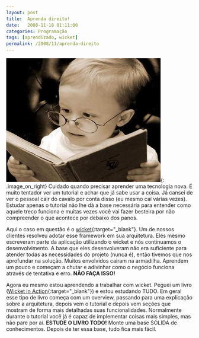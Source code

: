 ```yaml
---
layout: post
title:  Aprenda direito!
date:   2008-11-18 01:11:00
categories: Programação
tags: [aprendizado, wicket]
permalink: /2008/11/aprenda-direito
---
```


![aprendendo](/assets/images/2008/aprendendo.jpg){: .image_on_right} Cuidado quando precisar aprender uma tecnologia nova. É muito tentador ver um tutorial e achar que já sabe usar a coisa. Já cansei de ver o pessoal cair do cavalo por conta disso (eu mesmo caí várias vezes). Estudar apenas o tutorial não lhe dá a base necessária para entender como aquele treco funciona e muitas vezes você vai fazer besteira por não compreender o que acontece por debaixo dos panos.

Aqui o caso em questão é o [wicket][wicket]{:target="_blank"}. Um de nossos clientes resolveu adotar esse framework em sua arquitetura. Eles mesmo escreveram parte da aplicação utilizando o wicket e nós continuamos o desenvolvimento. A base que eles desenvolveram não era suficiente para atender todas as necessidades do projeto (nunca é), então tivemos que nos aprofundar na solução. Muitos envolvidos cairam na armadilha. Aprendem um pouco e começam a chutar e adivinhar como o negócio funciona através de tentativa e erro. **NÃO FAÇA ISSO!**

Agora eu mesmo estou aprendendo a trabalhar com wicket. Peguei um livro ([Wicket in Action][wicket-book]{:target="_blank"}) e estou estudando TUDO. Em geral esse tipo de livro começa com um overview, passando para uma explicação sobre a arquitetura, depois vem o tutorial e depois vem seções que mostram de forma mais detalhadas suas funcionalidades. Normalmente durante o tutorial você já é capaz de implementar coisas mais simples, mas não pare por aí. **ESTUDE O LIVRO TODO!** Monte uma base SÓLIDA de conhecimentos. Depois de ter essa base, tudo fica mais fácil.

[wicket]: http://wicket.apache.org/
[wicket-book]: http://www.manning.com/dashorst/